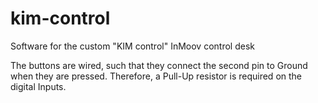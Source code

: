 # kim-control
Software for the custom "KIM control" InMoov control desk

The buttons are wired, such that they connect the second pin to Ground when they are pressed. Therefore, a Pull-Up resistor is required on the digital Inputs.
